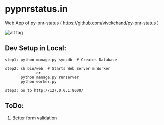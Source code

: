 pypnrstatus.in
==============

Web App of py-pnr-status ( https://github.com/vivekchand/py-pnr-status )

![alt tag](https://raw.github.com/vivekchand/pypnrstatus.in/master/pypnrstatus.png)

Dev Setup in Local:
-------------------
```
step1: python manage.py syncdb  # Creates Database

step2: sh bin/web  # Starts Web Server & Worker
              or
       python manage.py runserver
       python worker.py
       
step3: Go to http://127.0.0.1:8000/       
```

ToDo:
-----
1. Better form validation
